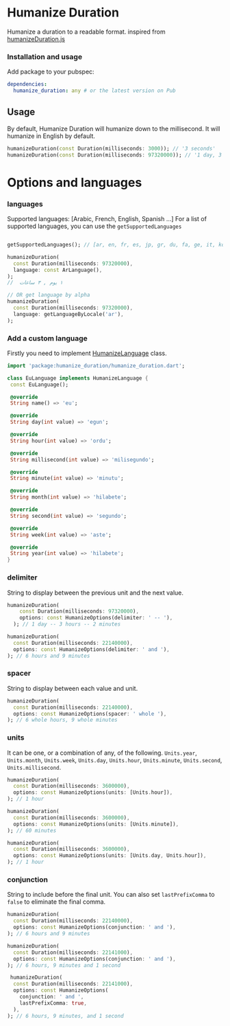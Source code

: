 # Humanize Duration

Humanize a duration to a readable format.
inspired from [humanizeDuration.js](https://github.com/EvanHahn/HumanizeDuration.js)

### Installation and usage

Add package to your pubspec:

```yaml
dependencies:
  humanize_duration: any # or the latest version on Pub
```

## Usage

By default, Humanize Duration will humanize down to the millisecond. It will humanize in English by default.

```dart
humanizeDuration(const Duration(milliseconds: 3000)); // '3 seconds'
humanizeDuration(const Duration(milliseconds: 97320000)); // '1 day, 3 hours, 2 minutes'
```

# Options and languages

### languages

Supported languages: [Arabic, French, English, Spanish ...]
For a list of supported languages, you can use the `getSupportedLanguages`

```dart

getSupportedLanguages(); // [ar, en, fr, es, jp, gr, du, fa, ge, it, ko, pt, ru, tr, zh_cn, zh_tw]

humanizeDuration(
  const Duration(milliseconds: 97320000),
  language: const ArLanguage(),
);
//  ١ يوم , ٣ ساعات

// OR get language by alpha
humanizeDuration(
  const Duration(milliseconds: 97320000),
  language: getLanguageByLocale('ar'),
);

```

### Add a custom language

Firstly you need to implement [HumanizeLanguage](https://github.com/X-SLAYER/Humanize_duration/blob/main/lib/src/humanize_language.dart) class.

```dart
import 'package:humanize_duration/humanize_duration.dart';

class EuLanguage implements HumanizeLanguage {
 const EuLanguage();

 @override
 String name() => 'eu';

 @override
 String day(int value) => 'egun';

 @override
 String hour(int value) => 'ordu';

 @override
 String millisecond(int value) => 'milisegundo';

 @override
 String minute(int value) => 'minutu';

 @override
 String month(int value) => 'hilabete';

 @override
 String second(int value) => 'segundo';

 @override
 String week(int value) => 'aste';

 @override
 String year(int value) => 'hilabete';
}


```

### delimiter

String to display between the previous unit and the next value.

```dart
humanizeDuration(
    const Duration(milliseconds: 97320000),
    options: const HumanizeOptions(delimiter: ' -- '),
  ); // 1 day -- 3 hours -- 2 minutes

humanizeDuration(
  const Duration(milliseconds: 22140000),
  options: const HumanizeOptions(delimiter: ' and '),
); // 6 hours and 9 minutes

```

### spacer

String to display between each value and unit.

```dart
humanizeDuration(
  const Duration(milliseconds: 22140000),
  options: const HumanizeOptions(spacer: ' whole '),
); // 6 whole hours, 9 whole minutes

```

### units

It can be one, or a combination of any, of the following.
`Units.year`, `Units.month`, `Units.week`, `Units.day`, `Units.hour`, `Units.minute`, `Units.second`, `Units.millisecond`.

```dart
humanizeDuration(
  const Duration(milliseconds: 3600000),
  options: const HumanizeOptions(units: [Units.hour]),
); // 1 hour

humanizeDuration(
  const Duration(milliseconds: 3600000),
  options: const HumanizeOptions(units: [Units.minute]),
); // 60 minutes

humanizeDuration(
  const Duration(milliseconds: 3600000),
  options: const HumanizeOptions(units: [Units.day, Units.hour]),
); // 1 hour

```

### conjunction

String to include before the final unit.
You can also set `lastPrefixComma` to `false` to eliminate the final comma.

```dart
humanizeDuration(
  const Duration(milliseconds: 22140000),
  options: const HumanizeOptions(conjunction: ' and '),
); // 6 hours and 9 minutes

humanizeDuration(
  const Duration(milliseconds: 22141000),
  options: const HumanizeOptions(conjunction: ' and '),
); // 6 hours, 9 minutes and 1 second

 humanizeDuration(
  const Duration(milliseconds: 22141000),
  options: const HumanizeOptions(
    conjunction: ' and ',
    lastPrefixComma: true,
  ),
); // 6 hours, 9 minutes, and 1 second

```

